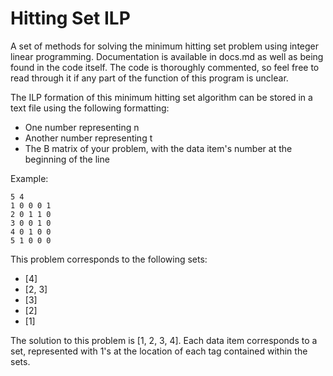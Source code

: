 # Hitting Set ILP

A set of methods for solving the minimum hitting set problem using integer linear programming.
Documentation is available in docs.md as well as being found in the code itself. The code is 
thoroughly commented, so feel free to read through it if any part of the function of this program
is unclear.

The ILP formation of this minimum hitting set algorithm can be stored in a text file using the following formatting:
- One number representing n
- Another number representing t
- The B matrix of your problem, with the data item's number at the beginning of the line

Example:

    5 4
    1 0 0 0 1
    2 0 1 1 0
    3 0 0 1 0
    4 0 1 0 0
    5 1 0 0 0

This problem corresponds to the following sets:
- [4]
- [2, 3]
- [3]
- [2]
- [1]

The solution to this problem is [1, 2, 3, 4]. Each data item corresponds to a set, represented with 1's at the location of each tag contained within the sets.
